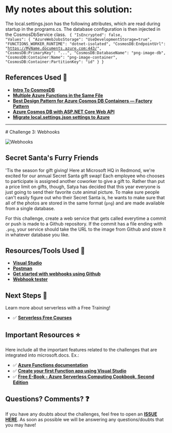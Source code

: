 # My notes about this solution:

The local.settings.json has the following attributes, which are read during startup in the programs.cs. The database configuration is then injected in the CosmosDbService class.
<code>
{
    "IsEncrypted": false,
    "Values": {
    "AzureWebJobsStorage": "UseDevelopmentStorage=true",
    "FUNCTIONS_WORKER_RUNTIME": "dotnet-isolated",
    "CosmosDB:EndpointUrl": "https://MyName.documents.azure.com:443/",
    "CosmosDB:PrimaryKey": "...",
    "CosmosDB:DatabaseName": "png-image-db",
    "CosmosDB:Container:Name": "png-image-container",
    "CosmosDB:Container:PartitionKey": "id"
  }
}
</code>

## References Used 🚀

-   **[Intro To CosmosDB](https://www.youtube.com/watch?v=ihFpgzDowcM)**
-   **[Multiple Azure Functions in the Same File](https://dontpaniclabs.com/blog/post/2023/03/24/multiple-azure-functions-in-the-same-file/)**
-   **[Best Design Pattern for Azure Cosmos DB Containers — Factory Pattern](https://medium.com/swlh/best-design-pattern-for-azure-cosmos-db-containers-factory-pattern-addff5628f8a)**
-   **[Azure Cosmos DB with ASP.NET Core Web API](https://code-maze.com/azure-cosmos-db-with-asp-net-core-web-api/)**
-   **[Migrate local.settings.json settings to Azure](https://learn.microsoft.com/en-us/azure/azure-functions/functions-develop-vs/)**

<hr>
# Challenge 3: Webhooks

![Webhooks](https://res.cloudinary.com/jen-looper/image/upload/v1575132446/images/challenge-3_zj98pl.jpg)

## Secret Santa's Furry Friends

'Tis the season for gift giving! Here at Microsoft HQ in Redmond, we're excited for our annual Secret Santa gift swap! Each employee who chooses to participate is assigned another coworker to give a gift to. Rather than put a price limit on gifts, though, Satya has decided that this year everyone is just going to send their favorite cute animal picture. To make sure people can't easily figure out who their Secret Santa is, he wants to make sure that all of the photos are stored in the same format (`png`) and are made available from a single database.

For this challenge, create a web service that gets called everytime a commit or push is made to a Github repository. If the commit has a file ending with `.png`, your service should take the URL to the image from Github and store it in whatever database you like.

## Resources/Tools Used 🚀

-   **[Visual Studio](https://visualstudio.microsoft.com?WT.mc_id=25daysofserverless-github-cxa)**
-   **[Postman](https://www.getpostman.com/downloads/)**
-   **[Get started with webhooks using Github](https://codeburst.io/whats-a-webhook-1827b07a3ffa)**
-   **[Webhook tester](http://webhook.site/)**

## Next Steps 🏃

Learn more about serverless with a Free Training!

-   ✅ **[Serverless Free Courses](https://docs.microsoft.com/learn/browse/?term=azure%20functions&WT.mc_id=25daysofserverless-github-cxa)**
## Important Resources ⭐️

Here include all the important features related to the challenges that are integrated into microsoft.docs. Ex.:

-   ✅ **[Azure Functions documentation](https://docs.microsoft.com/azure/azure-functions/?WT.mc_id=25daysofserverless-github-cxa)**
-   ✅ **[Create your first Function app using Visual Studio](https://docs.microsoft.com/azure/azure-functions/functions-develop-vs?WT.mc_id=25daysofserverless-github-cxa)**
-   ✅ **[Free E-Book - Azure Serverless Computing Cookbook, Second Edition](https://azure.microsoft.com/resources/azure-serverless-computing-cookbook/?WT.mc_id=25daysofserverless-github-cxa)**

## Questions? Comments? ❓

If you have any doubts about the challenges, feel free to open an **[ISSUE HERE](https://github.com/microsoft/25-days-of-serverless/issues)**. As soon as possible we will be answering any questions/doubts that you may have!
